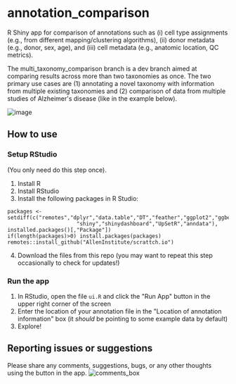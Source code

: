 # annotation_comparison
R Shiny app for comparison of annotations such as (i) cell type assignments (e.g., from different mapping/clustering algorithms), (ii) donor metadata (e.g., donor, sex, age), and (iii) cell metadata (e.g., anatomic location, QC metrics).

The multi_taxonomy_comparison branch is a dev branch aimed at comparing results across more than two taxonomies as once.  The two primary use cases are (1) annotating a novel taxonomy with information from multiple existing taxonomies and (2) comparison of data from multiple studies of Alzheimer's disease (like in the example below).

![image](https://github.com/AllenInstitute/annotation_comparison/assets/25486679/489af7e8-1497-4a6c-9971-f0458dcfb78c)

## How to use
### Setup RStudio
(You only need do this step once).
1. Install R
2. Install RStudio
3. Install the following packages in R Studio:
```
packages <- setdiff(c("remotes","dplyr","data.table","DT","feather","ggplot2","ggbeeswarm","rbokeh",
                      "shiny","shinydashboard","UpSetR","anndata"), installed.packages()[,"Package"])
if(length(packages)>0) install.packages(packages)
remotes::install_github("AllenInstitute/scrattch.io")
```
4. Download the files from this repo (you may want to repeat this step occasionally to check for updates!) 

### Run the app
1. In RStudio, open the file `ui.R` and click the "Run App" button in the upper right corner of the screen
2. Enter the location of your annotation file in the "Location of annotation information" box (it *should* be pointing to some example data by default)
3. Explore!

## Reporting issues or suggestions

Please share any comments, suggestions, bugs, or any other thoughts using the button in the app.
![comments_box](https://github.com/AllenInstitute/annotation_comparison/assets/25486679/df756e0d-036c-4e0d-a14d-2e18bd42a34e)

